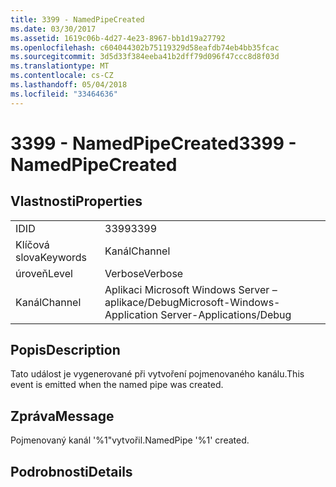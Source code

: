 ```yaml
---
title: 3399 - NamedPipeCreated
ms.date: 03/30/2017
ms.assetid: 1619c06b-4d27-4e23-8967-bb1d19a27792
ms.openlocfilehash: c604044302b75119329d58eafdb74eb4bb35fcac
ms.sourcegitcommit: 3d5d33f384eeba41b2dff79d096f47ccc8d8f03d
ms.translationtype: MT
ms.contentlocale: cs-CZ
ms.lasthandoff: 05/04/2018
ms.locfileid: "33464636"
---
```

# <a name="3399---namedpipecreated"></a><span data-ttu-id="cd802-102">3399 - NamedPipeCreated</span><span class="sxs-lookup"><span data-stu-id="cd802-102">3399 - NamedPipeCreated</span></span>
## <a name="properties"></a><span data-ttu-id="cd802-103">Vlastnosti</span><span class="sxs-lookup"><span data-stu-id="cd802-103">Properties</span></span>  
  
|||  
|-|-|  
|<span data-ttu-id="cd802-104">ID</span><span class="sxs-lookup"><span data-stu-id="cd802-104">ID</span></span>|<span data-ttu-id="cd802-105">3399</span><span class="sxs-lookup"><span data-stu-id="cd802-105">3399</span></span>|  
|<span data-ttu-id="cd802-106">Klíčová slova</span><span class="sxs-lookup"><span data-stu-id="cd802-106">Keywords</span></span>|<span data-ttu-id="cd802-107">Kanál</span><span class="sxs-lookup"><span data-stu-id="cd802-107">Channel</span></span>|  
|<span data-ttu-id="cd802-108">úroveň</span><span class="sxs-lookup"><span data-stu-id="cd802-108">Level</span></span>|<span data-ttu-id="cd802-109">Verbose</span><span class="sxs-lookup"><span data-stu-id="cd802-109">Verbose</span></span>|  
|<span data-ttu-id="cd802-110">Kanál</span><span class="sxs-lookup"><span data-stu-id="cd802-110">Channel</span></span>|<span data-ttu-id="cd802-111">Aplikaci Microsoft Windows Server – aplikace/Debug</span><span class="sxs-lookup"><span data-stu-id="cd802-111">Microsoft-Windows-Application Server-Applications/Debug</span></span>|  
  
## <a name="description"></a><span data-ttu-id="cd802-112">Popis</span><span class="sxs-lookup"><span data-stu-id="cd802-112">Description</span></span>  
 <span data-ttu-id="cd802-113">Tato událost je vygenerované při vytvoření pojmenovaného kanálu.</span><span class="sxs-lookup"><span data-stu-id="cd802-113">This event is emitted when the named pipe was created.</span></span>  
  
## <a name="message"></a><span data-ttu-id="cd802-114">Zpráva</span><span class="sxs-lookup"><span data-stu-id="cd802-114">Message</span></span>  
 <span data-ttu-id="cd802-115">Pojmenovaný kanál '%1"vytvořil.</span><span class="sxs-lookup"><span data-stu-id="cd802-115">NamedPipe '%1' created.</span></span>  
  
## <a name="details"></a><span data-ttu-id="cd802-116">Podrobnosti</span><span class="sxs-lookup"><span data-stu-id="cd802-116">Details</span></span>

